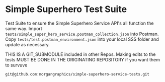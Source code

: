 # Simple Superhero Test Suite

Test Suite to ensure the Simple Superhero Service API's all function the same way. Import `tests/simple_super_hero_service.postman_collection.json` into Postman. Copy `tests/test.postman_environment.json` into your local SSS folder and update as necessary. 


THIS IS A GIT_SUBMODULE included in other Repos. Making edits to the tests MUST BE DONE IN THE ORIGINATING REPOSITORY if you want them to survuve

`git@github.com:morgangraphics/simple-superhero-service-tests.git`
